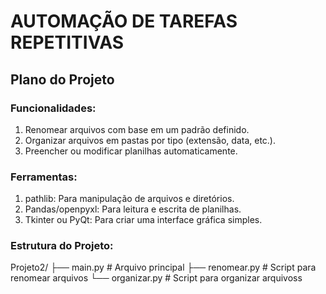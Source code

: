 # AUTOMAÇÃO DE TAREFAS REPETITIVAS
## **Plano do Projeto**
### Funcionalidades:

1. Renomear arquivos com base em um padrão definido.
2. Organizar arquivos em pastas por tipo (extensão, data, etc.).
3. Preencher ou modificar planilhas automaticamente.

### Ferramentas:

1. pathlib: Para manipulação de arquivos e diretórios.
2. Pandas/openpyxl: Para leitura e escrita de planilhas.
3. Tkinter ou PyQt: Para criar uma interface gráfica simples.

### Estrutura do Projeto:
Projeto2/
├── main.py          # Arquivo principal
├── renomear.py      # Script para renomear arquivos
└── organizar.py     # Script para organizar arquivoss